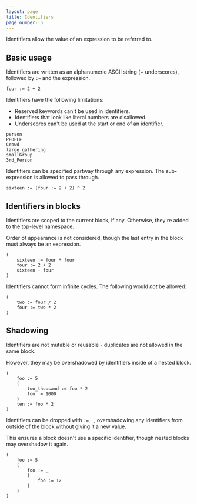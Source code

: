 ```yaml
---
layout: page
title: Identifiers
page_number: 5
---
```


Identifiers allow the value of an expression to be referred to.

## Basic usage

Identifiers are written as an alphanumeric ASCII string (+ underscores),
followed by `:=` and the expression.

```
four := 2 + 2
```

Identifiers have the following limitations:

- Reserved keywords can't be used in identifiers.
- Identifiers that look like literal numbers are disallowed.
- Underscores can't be used at the start or end of an identifier.

```
person
PEOPLE
Crowd
large_gathering
smallGroup
3rd_Person
```

Identifiers can be specified partway through any expression. The sub-expression
is allowed to pass through.

```
sixteen := (four := 2 + 2) ^ 2
```

## Identifiers in blocks

Identifiers are scoped to the current block, if any. Otherwise, they're added
to the top-level namespace. 

Order of appearance is not considered, though the last entry in the block must
always be an expression.

```
(
	sixteen := four * four
	four := 2 + 2
	sixteen - four
)
```

Identifiers cannot form infinite cycles. The following would *not* be allowed:

```
(
	two := four / 2
	four := two * 2
)
```

## Shadowing

Identifiers are not mutable or reusable - duplicates are not allowed in the same
block.

However, they may be overshadowed by identifiers inside of a nested block.

```
(
	foo := 5
	(
		two_thousand := foo * 2
		foo := 1000
	)
	ten := foo * 2
)
```

Identifiers can be dropped with `:= _`, overshadowing any identifiers from
outside of the block without giving it a new value.

This ensures a block doesn't use a specific identifier, though nested blocks
may overshadow it again.

```
(
	foo := 5
	(
		foo := _
		(
			foo := 12
		)
	)
)
```